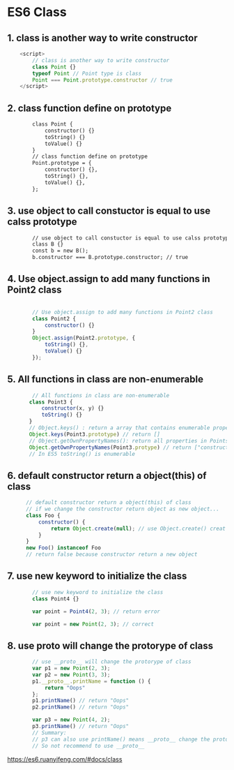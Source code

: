 # ES6 Class


## 1. class is another way to write constructor

```javascript
    <script>
        // class is another way to write constructor
        class Point {}
        typeof Point // Point type is class
        Point === Point.prototype.constructor // true
    </script>
```
## 2. class function define on prototype 

```html
        class Point {
            constructor() {}
            toString() {}
            toValue() {}
        }
        // class function define on prototype 
        Point.prototype = {
            constructor() {},
            toString() {},
            toValue() {},
        };
```
## 3. use object to call constuctor is equal to use calss prototype
```html
        // use object to call constuctor is equal to use calss prototype
        class B {}
        const b = new B();
        b.constructor === B.prototype.constructor; // true
```

## 4. Use object.assign to add many functions in Point2 class
```javascript

        // Use object.assign to add many functions in Point2 class
        class Point2 {
            constructor() {}
        }
        Object.assign(Point2.prototype, {
            toString() {},
            toValue() {}
        });
 ```
 ## 5. All functions in class are non-enumerable
 ```javascript
         // All functions in class are non-enumerable
        class Point3 {
            constructor(x, y) {}
            toString() {}
        }
        // Object.keys() : return a array that contains enumerable properties in Point3
        Object.keys(Point3.prototype) // return []
        // Object.getOwnPropertyNames(): return all properties in Points
        Object.getOwnPropertyNames(Point3.protype) // return ["constructor", "toString"]
        // In ES5 toString() is enumerable
 ```         
 ## 6. default constructor return a object(this) of class
  ```javascript
        // default constructor return a object(this) of class
        // if we change the constructor return object as new object...
        class Foo {
            constructor() {
                return Object.create(null); // use Object.create() creat a new object
            }
        }
        new Foo() instanceof Foo
        // return false because constructor return a new object
   ```
   
 ## 7. use new keyword to initialize the class
   
```javascript   
        // use new keyword to initialize the class
        class Point4 {}

        var point = Point4(2, 3); // return error

        var point = new Point(2, 3); // correct
```


 ## 8. use __proto__ will change the protorype of class
```javascript 
        // use __proto__ will change the protorype of class
        var p1 = new Point(2, 3);
        var p2 = new Point(3, 3);
        p1.__proto__.printName = function () {
            return "Oops"
        };
        p1.printName() // return "Oops"
        p2.printName() // return "Oops"

        var p3 = new Point(4, 2);
        p3.printName() // return "Oops" 
        // Summary:
        // p3 can also use printName() means __proto__ change the prototype
        // So not recommend to use __proto__
 ```       
https://es6.ruanyifeng.com/#docs/class
